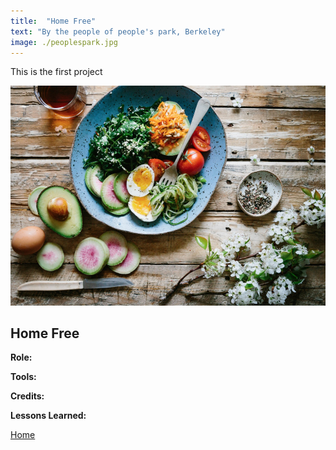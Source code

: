 ```yaml
---
title:  "Home Free"
text: "By the people of people's park, Berkeley"
image: ./peoplespark.jpg
---
```


This is the first project

![park](./food.jpg)

## Home Free

**Role:**

**Tools:**

**Credits:**

**Lessons Learned:**

[Home](/)

